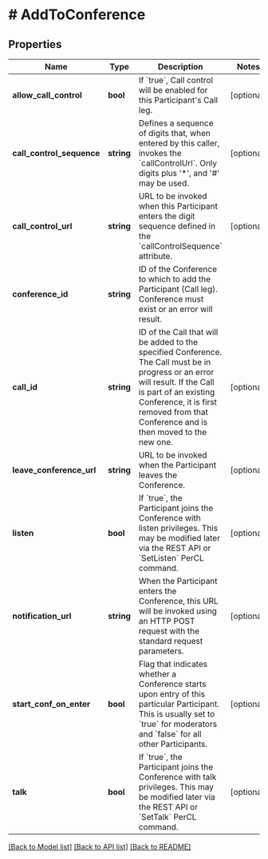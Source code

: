 # # AddToConference

## Properties

Name | Type | Description | Notes
------------ | ------------- | ------------- | -------------
**allow_call_control** | **bool** | If &#x60;true&#x60;, Call control will be enabled for this Participant&#39;s Call leg. | [optional]
**call_control_sequence** | **string** | Defines a sequence of digits that, when entered by this caller, invokes the &#x60;callControlUrl&#x60;. Only digits plus &#39;*&#39;, and &#39;#&#39; may be used. | [optional]
**call_control_url** | **string** | URL to be invoked when this Participant enters the digit sequence defined in the &#x60;callControlSequence&#x60; attribute. | [optional]
**conference_id** | **string** | ID of the Conference to which to add the Participant (Call leg). Conference must exist or an error will result. |
**call_id** | **string** | ID of the Call that will be added to the specified Conference. The Call must be in progress or an error will result. If the Call is part of an existing Conference, it is first removed from that Conference and is then moved to the new one. | [optional]
**leave_conference_url** | **string** | URL to be invoked when the Participant leaves the Conference. | [optional]
**listen** | **bool** | If &#x60;true&#x60;, the Participant joins the Conference with listen privileges. This may be modified later via the REST API or &#x60;SetListen&#x60; PerCL command. | [optional]
**notification_url** | **string** | When the Participant enters the Conference, this URL will be invoked using an HTTP POST request with the standard request parameters. | [optional]
**start_conf_on_enter** | **bool** | Flag that indicates whether a Conference starts upon entry of this particular Participant. This is usually set to &#x60;true&#x60; for moderators and &#x60;false&#x60; for all other Participants. | [optional]
**talk** | **bool** | If &#x60;true&#x60;, the Participant joins the Conference with talk privileges. This may be modified later via the REST API or &#x60;SetTalk&#x60; PerCL command. | [optional]

[[Back to Model list]](../../README.md#models) [[Back to API list]](../../README.md#endpoints) [[Back to README]](../../README.md)
